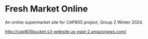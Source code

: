 # Fresh Market Online
An online supermarket site for CAP805 project, Group 2 Winter 2024.

http://cap805bucket.s3-website.us-east-2.amazonaws.com/
